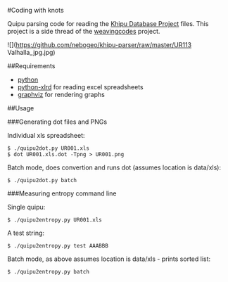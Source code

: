 #Coding with knots
 
Quipu parsing code for reading the [Khipu Database Project](http://khipukamayuq.fas.harvard.edu/) files.
This project is a side thread of the [weavingcodes](http://kairotic.org) project.

![](https://github.com/nebogeo/khipu-parser/raw/master/UR113 Valhalla_jpg.jpg)

##Requirements

* [python](https://www.python.org/)
* [python-xlrd](https://pypi.python.org/pypi/xlrd) for reading excel spreadsheets
* [graphviz](http://www.graphviz.org/) for rendering graphs

##Usage

###Generating dot files and PNGs

Individual xls spreadsheet:

    $ ./quipu2dot.py UR001.xls
    $ dot UR001.xls.dot -Tpng > UR001.png

Batch mode, does convertion and runs dot (assumes location is data/xls):

    $ ./quipu2dot.py batch

###Measuring entropy command line

Single quipu:

    $ ./quipu2entropy.py UR001.xls

A test string:

    $ ./quipu2entropy.py test AAABBB

Batch mode, as above assumes location is data/xls - prints sorted list:

    $ ./quipu2entropy.py batch
